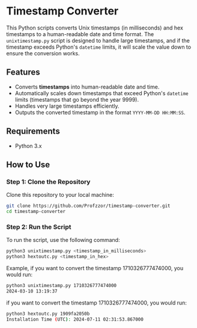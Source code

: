 # Timestamp Converter

This Python scripts converts Unix timestamps (in milliseconds) and hex timestamps to a human-readable date and time format. The  `unixtimestamp.py` script is designed to handle large timestamps, and if the timestamp exceeds Python's `datetime` limits, it will scale the value down to ensure the conversion works.

## Features

- Converts **timestamps** into human-readable date and time.
- Automatically scales down timestamps that exceed Python's `datetime` limits (timestamps that go beyond the year 9999).
- Handles very large timestamps efficiently.
- Outputs the converted timestamp in the format `YYYY-MM-DD HH:MM:SS`.

## Requirements

- Python 3.x

## How to Use

### Step 1: Clone the Repository
Clone this repository to your local machine:

```bash
git clone https://github.com/Profzzor/timestamp-converter.git
cd timestamp-converter
```

### Step 2: Run the Script
To run the script, use the following command:

```bash
python3 unixtimestamp.py <timestamp_in_milliseconds>
python3 hextoutc.py <timestamp_in_hex>
```
Example, if you want to convert the timestamp 1710326777474000, you would run:

```bash
python3 unixtimestamp.py 1710326777474000
2024-03-10 13:19:37
```
if you want to convert the timestamp 1710326777474000, you would run:

```bash
python3 hextoutc.py 1909fa2050b
Installation Time (UTC): 2024-07-11 02:31:53.867000
```
